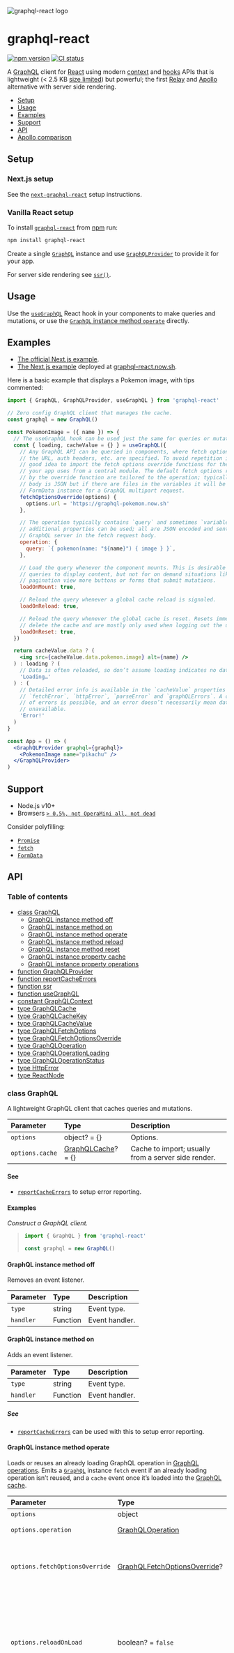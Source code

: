 ![graphql-react logo](https://cdn.jsdelivr.net/gh/jaydenseric/graphql-react@0.1.0/graphql-react-logo.svg)

# graphql-react

[![npm version](https://badgen.net/npm/v/graphql-react)](https://npm.im/graphql-react) [![CI status](https://github.com/jaydenseric/graphql-react/workflows/CI/badge.svg)](https://github.com/jaydenseric/graphql-react/actions)

A [GraphQL](https://graphql.org) client for [React](https://reactjs.org) using modern [context](https://reactjs.org/docs/context) and [hooks](https://reactjs.org/docs/hooks-intro) APIs that is lightweight (&lt; 2.5 KB [size limited](https://github.com/ai/size-limit)) but powerful; the first [Relay](https://facebook.github.io/relay) and [Apollo](https://apollographql.com/docs/react) alternative with server side rendering.

- [Setup](#setup)
- [Usage](#usage)
- [Examples](#examples)
- [Support](#support)
- [API](#api)
- [Apollo comparison](#apollo-comparison)

## Setup

### Next.js setup

See the [`next-graphql-react`](https://npm.im/next-graphql-react) setup instructions.

### Vanilla React setup

To install [`graphql-react`](https://npm.im/graphql-react) from [npm](https://npmjs.com) run:

```sh
npm install graphql-react
```

Create a single [`GraphQL`](#class-graphql) instance and use [`GraphQLProvider`](#function-graphqlprovider) to provide it for your app.

For server side rendering see [`ssr()`](#function-ssr).

## Usage

Use the [`useGraphQL`](#function-usegraphql) React hook in your components to make queries and mutations, or use the [`GraphQL` instance method `operate`](#graphql-instance-method-operate) directly.

## Examples

- [The official Next.js example](https://github.com/zeit/next.js/tree/canary/examples/with-graphql-react).
- [The Next.js example](https://github.com/jaydenseric/graphql-react-examples) deployed at [graphql-react.now.sh](https://graphql-react.now.sh).

Here is a basic example that displays a Pokemon image, with tips commented:

```jsx
import { GraphQL, GraphQLProvider, useGraphQL } from 'graphql-react'

// Zero config GraphQL client that manages the cache.
const graphql = new GraphQL()

const PokemonImage = ({ name }) => {
  // The useGraphQL hook can be used just the same for queries or mutations.
  const { loading, cacheValue = {} } = useGraphQL({
    // Any GraphQL API can be queried in components, where fetch options for
    // the URL, auth headers, etc. are specified. To avoid repetition it’s a
    // good idea to import the fetch options override functions for the APIs
    // your app uses from a central module. The default fetch options received
    // by the override function are tailored to the operation; typically the
    // body is JSON but if there are files in the variables it will be a
    // FormData instance for a GraphQL multipart request.
    fetchOptionsOverride(options) {
      options.url = 'https://graphql-pokemon.now.sh'
    },

    // The operation typically contains `query` and sometimes `variables`, but
    // additional properties can be used; all are JSON encoded and sent to the
    // GraphQL server in the fetch request body.
    operation: {
      query: `{ pokemon(name: "${name}") { image } }`,
    },

    // Load the query whenever the component mounts. This is desirable for
    // queries to display content, but not for on demand situations like
    // pagination view more buttons or forms that submit mutations.
    loadOnMount: true,

    // Reload the query whenever a global cache reload is signaled.
    loadOnReload: true,

    // Reload the query whenever the global cache is reset. Resets immediately
    // delete the cache and are mostly only used when logging out the user.
    loadOnReset: true,
  })

  return cacheValue.data ? (
    <img src={cacheValue.data.pokemon.image} alt={name} />
  ) : loading ? (
    // Data is often reloaded, so don’t assume loading indicates no data.
    'Loading…'
  ) : (
    // Detailed error info is available in the `cacheValue` properties
    // `fetchError`, `httpError`, `parseError` and `graphQLErrors`. A combination
    // of errors is possible, and an error doesn’t necessarily mean data is
    // unavailable.
    'Error!'
  )
}

const App = () => (
  <GraphQLProvider graphql={graphql}>
    <PokemonImage name="pikachu" />
  </GraphQLProvider>
)
```

## Support

- Node.js v10+
- Browsers [`> 0.5%, not OperaMini all, not dead`](https://browserl.ist/?q=%3E+0.5%25%2C+not+OperaMini+all%2C+not+dead)

Consider polyfilling:

- [`Promise`](https://developer.mozilla.org/docs/Web/JavaScript/Reference/Global_Objects/Promise)
- [`fetch`](https://developer.mozilla.org/docs/Web/API/Fetch_API)
- [`FormData`](https://developer.mozilla.org/docs/Web/API/FormData)

## API

### Table of contents

- [class GraphQL](#class-graphql)
  - [GraphQL instance method off](#graphql-instance-method-off)
  - [GraphQL instance method on](#graphql-instance-method-on)
  - [GraphQL instance method operate](#graphql-instance-method-operate)
  - [GraphQL instance method reload](#graphql-instance-method-reload)
  - [GraphQL instance method reset](#graphql-instance-method-reset)
  - [GraphQL instance property cache](#graphql-instance-property-cache)
  - [GraphQL instance property operations](#graphql-instance-property-operations)
- [function GraphQLProvider](#function-graphqlprovider)
- [function reportCacheErrors](#function-reportcacheerrors)
- [function ssr](#function-ssr)
- [function useGraphQL](#function-usegraphql)
- [constant GraphQLContext](#constant-graphqlcontext)
- [type GraphQLCache](#type-graphqlcache)
- [type GraphQLCacheKey](#type-graphqlcachekey)
- [type GraphQLCacheValue](#type-graphqlcachevalue)
- [type GraphQLFetchOptions](#type-graphqlfetchoptions)
- [type GraphQLFetchOptionsOverride](#type-graphqlfetchoptionsoverride)
- [type GraphQLOperation](#type-graphqloperation)
- [type GraphQLOperationLoading](#type-graphqloperationloading)
- [type GraphQLOperationStatus](#type-graphqloperationstatus)
- [type HttpError](#type-httperror)
- [type ReactNode](#type-reactnode)

### class GraphQL

A lightweight GraphQL client that caches queries and mutations.

| Parameter | Type | Description |
| :-- | :-- | :-- |
| `options` | object? = {} | Options. |
| `options.cache` | [GraphQLCache](#type-graphqlcache)? = {} | Cache to import; usually from a server side render. |

#### See

- [`reportCacheErrors`](#function-reportcacheerrors) to setup error reporting.

#### Examples

_Construct a GraphQL client._

> ```js
> import { GraphQL } from 'graphql-react'
>
> const graphql = new GraphQL()
> ```

#### GraphQL instance method off

Removes an event listener.

| Parameter | Type     | Description    |
| :-------- | :------- | :------------- |
| `type`    | string   | Event type.    |
| `handler` | Function | Event handler. |

#### GraphQL instance method on

Adds an event listener.

| Parameter | Type     | Description    |
| :-------- | :------- | :------------- |
| `type`    | string   | Event type.    |
| `handler` | Function | Event handler. |

##### See

- [`reportCacheErrors`](#function-reportcacheerrors) can be used with this to setup error reporting.

#### GraphQL instance method operate

Loads or reuses an already loading GraphQL operation in [GraphQL operations](#graphql-instance-property-operations). Emits a [`GraphQL`](#class-graphql) instance `fetch` event if an already loading operation isn’t reused, and a `cache` event once it’s loaded into the [GraphQL cache](#graphql-instance-property-cache).

| Parameter | Type | Description |
| :-- | :-- | :-- |
| `options` | object | Options. |
| `options.operation` | [GraphQLOperation](#type-graphqloperation) | GraphQL operation. |
| `options.fetchOptionsOverride` | [GraphQLFetchOptionsOverride](#type-graphqlfetchoptionsoverride)? | Overrides default GraphQL operation [`fetch` options](#type-graphqlfetchoptions). |
| `options.reloadOnLoad` | boolean? = `false` | Should a [GraphQL reload](#graphql-instance-method-reload) happen after the operation loads, excluding the loaded operation cache. |
| `options.resetOnLoad` | boolean? = `false` | Should a [GraphQL reset](#graphql-instance-method-reset) happen after the operation loads, excluding the loaded operation cache. |

**Returns:** [GraphQLOperationLoading](#type-graphqloperationloading) — Loading GraphQL operation details.

#### GraphQL instance method reload

Signals that [GraphQL cache](#graphql-instance-property-cache) subscribers such as the [`useGraphQL`](#function-usegraphql) React hook should reload their GraphQL operation. Emits a [`GraphQL`](#class-graphql) instance `reload` event.

| Parameter | Type | Description |
| :-- | :-- | :-- |
| `exceptCacheKey` | [GraphQLCacheKey](#type-graphqlcachekey)? | A [GraphQL cache](#graphql-instance-property-cache) [key](#type-graphqlcachekey) for cache to exempt from reloading. |

##### Examples

_Reloading the [GraphQL cache](#graphql-instance-property-cache)._

> ```js
> graphql.reload()
> ```

#### GraphQL instance method reset

Resets the [GraphQL cache](#graphql-instance-property-cache), useful when a user logs out. Emits a [`GraphQL`](#class-graphql) instance `reset` event.

| Parameter | Type | Description |
| :-- | :-- | :-- |
| `exceptCacheKey` | [GraphQLCacheKey](#type-graphqlcachekey)? | A [GraphQL cache](#graphql-instance-property-cache) [key](#type-graphqlcachekey) for cache to exempt from deletion. Useful for resetting cache after a mutation, preserving the mutation cache. |

##### Examples

_Resetting the [GraphQL cache](#graphql-instance-property-cache)._

> ```js
> graphql.reset()
> ```

#### GraphQL instance property cache

Cache of loaded GraphQL operations. You probably don’t need to interact with this unless you’re implementing a server side rendering framework.

**Type:** [GraphQLCache](#type-graphqlcache)

##### Examples

_Export cache as JSON._

> ```js
> const exportedCache = JSON.stringify(graphql.cache)
> ```

_Example cache JSON._

> ```json
> {
>   "a1bCd2": {
>     "data": {
>       "viewer": {
>         "name": "Jayden Seric"
>       }
>     }
>   }
> }
> ```

#### GraphQL instance property operations

A map of loading GraphQL operations. You probably don’t need to interact with this unless you’re implementing a server side rendering framework.

**Type:** object&lt;[GraphQLCacheKey](#type-graphqlcachekey), Promise&lt;[GraphQLCacheValue](#type-graphqlcachevalue)>>

---

### function GraphQLProvider

A React component that provides a [`GraphQL`](#class-graphql) instance for an app.

| Parameter | Type | Description |
| :-- | :-- | :-- |
| `props` | object | Component props. |
| `props.graphql` | [GraphQL](#class-graphql) | [`GraphQL`](#class-graphql) instance. |
| `props.children` | [ReactNode](#type-reactnode)? | React children. |

**Returns:** [ReactNode](#type-reactnode) — React virtual DOM node.

#### See

- [`GraphQLContext`](#constant-graphqlcontext) is provided via this component.
- [`useGraphQL`](#function-usegraphql) React hook requires this component to be an ancestor to work.

#### Examples

_Provide a [`GraphQL`](#class-graphql) instance for an app._

> ```jsx
> import { GraphQL, GraphQLProvider } from 'graphql-react'
>
> const graphql = new GraphQL()
>
> const App = ({ children }) => (
>   <GraphQLProvider graphql={graphql}>{children}</GraphQLProvider>
> )
> ```

---

### function reportCacheErrors

A [`GraphQL`](#class-graphql) `cache` event handler that reports [`fetch`](https://developer.mozilla.org/docs/Web/API/Fetch_API), HTTP, parse and GraphQL errors via `console.log()`. In a browser environment the grouped error details are expandable.

| Parameter | Type | Description |
| :-- | :-- | :-- |
| `data` | object | [`GraphQL`](#class-graphql) `cache` event data. |
| `data.cacheKey` | [GraphQLCacheKey](#type-graphqlcachekey) | [GraphQL cache](#graphql-instance-property-cache) [key](#type-graphqlcachekey). |
| `data.cacheValue` | [GraphQLCacheKey](#type-graphqlcachekey) | [GraphQL cache](#graphql-instance-property-cache) [value](#type-graphqlcachevalue). |

#### Examples

_[`GraphQL`](#class-graphql) initialized to report cache errors._

> ```js
> import { GraphQL, reportCacheErrors } from 'graphql-react'
>
> const graphql = new GraphQL()
> graphql.on('cache', reportCacheErrors)
> ```

---

### function ssr

Asynchronously server side renders a [React node](#type-reactnode), preloading all GraphQL queries set to `loadOnMount`. After resolving, cache can be exported from the [`GraphQL` instance property `cache`](#graphql-instance-property-cache) for serialization (usually to JSON) and transport to the client for hydration via the [`GraphQL` constructor parameter `options.cache`](#class-graphql).

Be sure to globally polyfill [`fetch`](https://developer.mozilla.org/docs/Web/API/Fetch_API).

| Parameter | Type | Description |
| :-- | :-- | :-- |
| `graphql` | [GraphQL](#class-graphql) | [`GraphQL`](#class-graphql) instance. |
| `node` | [ReactNode](#type-reactnode) | React virtual DOM node. |
| `render` | Function? = ReactDOMServer.renderToStaticMarkup | Synchronous React server side render function, defaulting to [`ReactDOMServer.renderToStaticMarkup`](https://reactjs.org/docs/react-dom-server.html#rendertostaticmarkup) as it is more efficient than [`ReactDOMServer.renderToString`](https://reactjs.org/docs/react-dom-server.html#rendertostring). |

**Returns:** Promise&lt;string> — Promise resolving the rendered HTML string.

#### See

- [`ReactDOMServer` docs](https://reactjs.org/docs/react-dom-server).
- [`next-graphql-react`](https://npm.im/next-graphql-react) to use this API in a [Next.js](https://nextjs.org) project.

#### Examples

_SSR function that resolves a HTML string and cache JSON for client hydration._

> ```jsx
> import { GraphQL, GraphQLProvider } from 'graphql-react'
> import { ssr } from 'graphql-react/server'
> import ReactDOMServer from 'react-dom/server'
> import { App } from './components'
>
> async function render() {
>   const graphql = new GraphQL()
>   const page = (
>     <GraphQLProvider graphql={graphql}>
>       <App />
>     </GraphQLProvider>
>   )
>   const html = await ssr(graphql, page, ReactDOMServer.renderToString)
>   const cache = JSON.stringify(graphql.cache)
>   return { html, cache }
> }
> ```

_SSR function that resolves a HTML string suitable for a static page._

> ```jsx
> import { GraphQL, GraphQLProvider } from 'graphql-react'
> import { ssr } from 'graphql-react/server'
> import { App } from './components'
>
> function render() {
>   const graphql = new GraphQL()
>   const page = (
>     <GraphQLProvider graphql={graphql}>
>       <App />
>     </GraphQLProvider>
>   )
>   return ssr(graphql, page)
> }
> ```

---

### function useGraphQL

A [React hook](https://reactjs.org/docs/hooks-intro) to manage a GraphQL operation in a component.

| Parameter | Type | Description |
| :-- | :-- | :-- |
| `options` | object | Options. |
| `options.fetchOptionsOverride` | [GraphQLFetchOptionsOverride](#type-graphqlfetchoptionsoverride)? | Overrides default [`fetch` options](#type-graphqlfetchoptions) for the GraphQL operation. |
| `options.loadOnMount` | boolean? = `false` | Should the operation load when the component mounts. |
| `options.loadOnReload` | boolean? = `false` | Should the operation load when the [`GraphQL`](#class-graphql) `reload` event fires and there is a [GraphQL cache](#graphql-instance-property-cache) [value](#type-graphqlcachevalue) to reload, but only if the operation was not the one that caused the reload. |
| `options.loadOnReset` | boolean? = `false` | Should the operation load when the [`GraphQL`](#class-graphql) `reset` event fires and the [GraphQL cache](#graphql-instance-property-cache) [value](#type-graphqlcachevalue) is deleted, but only if the operation was not the one that caused the reset. |
| `options.reloadOnLoad` | boolean? = `false` | Should a [GraphQL reload](#graphql-instance-method-reload) happen after the operation loads, excluding the loaded operation cache. |
| `options.resetOnLoad` | boolean? = `false` | Should a [GraphQL reset](#graphql-instance-method-reset) happen after the operation loads, excluding the loaded operation cache. |
| `options.operation` | [GraphQLOperation](#type-graphqloperation) | GraphQL operation. |

**Returns:** [GraphQLOperationStatus](#type-graphqloperationstatus) — GraphQL operation status.

#### See

- [`GraphQLContext`](#constant-graphqlcontext) is required for this hook to work.

#### Examples

_A component that displays a Pokémon image._

> ```jsx
> import { useGraphQL } from 'graphql-react'
>
> const PokemonImage = ({ name }) => {
>   const { loading, cacheValue = {} } = useGraphQL({
>     fetchOptionsOverride(options) {
>       options.url = 'https://graphql-pokemon.now.sh'
>     },
>     operation: {
>       query: `{ pokemon(name: "${name}") { image } }`,
>     },
>     loadOnMount: true,
>     loadOnReload: true,
>     loadOnReset: true,
>   })
>
>   return cacheValue.data ? (
>     <img src={cacheValue.data.pokemon.image} alt={name} />
>   ) : loading ? (
>     'Loading…'
>   ) : (
>     'Error!'
>   )
> }
> ```

_Options guide for common situations._

> | Situation | `loadOnMount` | `loadOnReload` | `loadOnReset` | `reloadOnLoad` | `resetOnLoad` |
> | :-- | :-: | :-: | :-: | :-: | :-: |
> | Profile query | ✔️ | ✔️ | ✔️ |  |  |
> | Login mutation |  |  |  |  | ✔️ |
> | Logout mutation |  |  |  |  | ✔️ |
> | Change password mutation |  |  |  |  |  |
> | Change name mutation |  |  |  | ✔️ |  |
> | Like a post mutation |  |  |  | ✔️ |  |

---

### constant GraphQLContext

[React context object](https://reactjs.org/docs/context#api) for a [`GraphQL`](#class-graphql) instance.

**Type:** object

| Property | Type | Description |
| :-- | :-- | :-- |
| `Provider` | Function | [React context provider component](https://reactjs.org/docs/context#contextprovider). |
| `Consumer` | Function | [React context consumer component](https://reactjs.org/docs/context#contextconsumer). |

#### See

- [`GraphQLProvider`](#function-graphqlprovider) is used to provide this context.
- [`useGraphQL`](#function-usegraphql) React hook requires an ancestor [`GraphQLContext`](#constant-graphqlcontext) `Provider` to work.

#### Examples

_A button component that resets the [GraphQL cache](#graphql-instance-property-cache)._

> ```jsx
> import React from 'react'
> import { GraphQLContext } from 'graphql-react'
>
> const ResetCacheButton = () => {
>   const graphql = React.useContext(GraphQLContext)
>   return <button onClick={graphql.reset}>Reset cache</button>
> }
> ```

---

### type GraphQLCache

A [GraphQL cache](#graphql-instance-property-cache) map of GraphQL operation results.

**Type:** object&lt;[GraphQLCacheKey](#type-graphqlcachekey), [GraphQLCacheValue](#type-graphqlcachevalue)>

#### See

- [`GraphQL`](#class-graphql) constructor accepts this type in `options.cache`.
- [`GraphQL` instance property `cache`](#graphql-instance-property-cache) is this type.

---

### type GraphQLCacheKey

A [GraphQL cache](#type-graphqlcache) key, derived from a hash of the [`fetch` options](#type-graphqlfetchoptions) of the GraphQL operation that populated the [value](#type-graphqlcachevalue).

**Type:** string

---

### type GraphQLCacheValue

JSON serializable GraphQL operation result that includes errors and data.

**Type:** object

| Property | Type | Description |
| :-- | :-- | :-- |
| `fetchError` | string? | `fetch` error message. |
| `httpError` | [HttpError](#type-httperror)? | `fetch` response HTTP error. |
| `parseError` | string? | Parse error message. |
| `graphQLErrors` | Array&lt;object>? | GraphQL response errors. |
| `data` | object? | GraphQL response data. |

---

### type GraphQLFetchOptions

GraphQL API URL and [polyfillable `fetch` options](https://github.github.io/fetch/#options). The `url` property gets extracted and the rest are used as [`fetch`](https://developer.mozilla.org/docs/Web/API/Fetch_API) options.

**Type:** object

| Property      | Type               | Description                      |
| :------------ | :----------------- | :------------------------------- |
| `url`         | string             | GraphQL API URL.                 |
| `body`        | string \| FormData | HTTP request body.               |
| `headers`     | object             | HTTP request headers.            |
| `credentials` | string?            | Authentication credentials mode. |

#### See

- [`GraphQLFetchOptionsOverride` functions](#type-graphqlfetchoptionsoverride) accept this type.

---

### type GraphQLFetchOptionsOverride

Overrides default [GraphQL `fetch` options](#type-graphqlfetchoptions). Mutate the provided options object; there is no need to return it.

**Type:** Function

| Parameter | Type | Description |
| :-- | :-- | :-- |
| `options` | [GraphQLFetchOptions](#type-graphqlfetchoptions) | [GraphQL `fetch` options](#type-graphqlfetchoptions) tailored to the [GraphQL operation](#type-graphqloperation), e.g. if there are files to upload `options.body` will be a [`FormData`](https://developer.mozilla.org/docs/Web/API/FormData) instance conforming to the [GraphQL multipart request spec](https://github.com/jaydenseric/graphql-multipart-request-spec). |

#### See

- [`GraphQL` instance method `operate`](#graphql-instance-method-operate) accepts this type in `options.fetchOptionsOverride`.
- [`useGraphQL`](#function-usegraphql) React hook accepts this type in `options.fetchOptionsOverride`.

#### Examples

_Setting [GraphQL `fetch` options](#type-graphqlfetchoptions) for an imaginary API._

> ```js
> ;(options) => {
>   options.url = 'https://api.example.com/graphql'
>   options.credentials = 'include'
> }
> ```

---

### type GraphQLOperation

A GraphQL operation. Additional properties may be used; all are sent to the GraphQL server.

**Type:** object

| Property    | Type   | Description                    |
| :---------- | :----- | :----------------------------- |
| `query`     | string | GraphQL queries/mutations.     |
| `variables` | object | Variables used in the `query`. |

#### See

- [`GraphQL` instance method `operate`](#graphql-instance-method-operate) accepts this type in `options.operation`.
- [`useGraphQL`](#function-usegraphql) React hook accepts this type in `options.operation`.

---

### type GraphQLOperationLoading

A loading GraphQL operation.

**Type:** object

| Property | Type | Description |
| :-- | :-- | :-- |
| `cacheKey` | [GraphQLCacheKey](#type-graphqlcachekey) | [GraphQL cache](#graphql-instance-property-cache) [key](#type-graphqlcachekey). |
| `cacheValue` | [GraphQLCacheValue](#type-graphqlcachevalue)? | [GraphQL cache](#type-graphqlcache) [value](#type-graphqlcachevalue) from the last identical query. |
| `cacheValuePromise` | Promise&lt;[GraphQLCacheValue](#type-graphqlcachevalue)> | Resolves the loaded [GraphQL cache](#type-graphqlcache) [value](#type-graphqlcachevalue). |

#### See

- [`GraphQL` instance method `operate`](#graphql-instance-method-operate) returns this type.

---

### type GraphQLOperationStatus

The status of a GraphQL operation.

**Type:** object

| Property | Type | Description |
| :-- | :-- | :-- |
| `load` | Function | Loads the GraphQL operation on demand, updating the [GraphQL cache](#graphql-instance-property-cache). |
| `loading` | boolean | Is the GraphQL operation loading. |
| `cacheKey` | [GraphQLCacheKey](#type-graphqlcachekey) | [GraphQL cache](#graphql-instance-property-cache) [key](#type-graphqlcachekey). |
| `cacheValue` | [GraphQLCacheValue](#type-graphqlcachevalue) | [GraphQL cache](#type-graphqlcache) [value](#type-graphqlcachevalue). |

#### See

- [`useGraphQL`](#function-usegraphql) React hook returns this type.

---

### type HttpError

[`fetch`](https://developer.mozilla.org/docs/Web/API/Fetch_API) HTTP error.

**Type:** object

| Property     | Type   | Description       |
| :----------- | :----- | :---------------- |
| `status`     | number | HTTP status code. |
| `statusText` | string | HTTP status text. |

---

### type ReactNode

A React virtual DOM node; anything that can be rendered.

**Type:** `undefined` | `null` | boolean | number | string | React.Element | Array&lt;[ReactNode](#type-reactnode)>

## Apollo comparison

### Bundle impact

#### graphql-react

A &lt; 2.5 KB bundle impact is guaranteed by [Size Limit](https://github.com/ai/size-limit) tests. The impact is smaller than the bundle size badge suggests as the internal [`object-assign`](https://npm.im/object-assign) dependency is shared with [`react`](https://npm.im/react).

| Dependency | Install size | Bundle size |
| --- | --- | --- |
| [`graphql-react`](https://npm.im/graphql-react) | [![graphql-react install size](https://badgen.net/packagephobia/install/graphql-react)](https://packagephobia.now.sh/result?p=graphql-react) | [![graphql-react minzipped size](https://badgen.net/bundlephobia/minzip/graphql-react)](https://bundlephobia.com/result?p=graphql-react) |

[Tree shaking](https://developer.mozilla.org/docs/Glossary/Tree_shaking) bundlers will eliminate unused exports (perhaps [`reportCacheErrors`](#function-reportcacheerrors)).

#### Apollo

Several dependencies must be installed for a minimal Apollo project.

| Dependency | Install size | Bundle size |
| --- | --- | --- |
| [`apollo-boost`](https://npm.im/apollo-boost) | [![apollo-boost install size](https://badgen.net/packagephobia/install/apollo-boost)](https://packagephobia.now.sh/result?p=apollo-boost) | [![apollo-boost minzipped size](https://badgen.net/bundlephobia/minzip/apollo-boost)](https://bundlephobia.com/result?p=apollo-boost) |
| [`@apollo/react-hooks`](https://npm.im/@apollo/react-hooks) | [![@apollo/react-hooks install size](https://badgen.net/packagephobia/install/@apollo/react-hooks)](https://packagephobia.now.sh/result?p=@apollo/react-hooks) | [![@apollo/react-hooks minzipped size](https://badgen.net/bundlephobia/minzip/@apollo/react-hooks)](https://bundlephobia.com/result?p=@apollo/react-hooks) |
| [`graphql`](https://npm.im/graphql) | [![graphql install size](https://badgen.net/packagephobia/install/graphql)](https://packagephobia.now.sh/result?p=graphql) | [![graphql minzipped size](https://badgen.net/bundlephobia/minzip/graphql)](https://bundlephobia.com/result?p=graphql) |

[Tree shaking](https://developer.mozilla.org/docs/Glossary/Tree_shaking) bundlers will eliminate unused [`graphql`](https://npm.im/graphql) exports.

In addition, [fragment matcher](https://www.apollographql.com/docs/react/advanced/fragments#fragment-matcher) config impacts bundle size relative to the number and complexity of schema unions and interfaces; see [**_Cache strategy_**](#cache-strategy).

### Native ESM

#### graphql-react

Supports native ESM via `.mjs` files for Node.js in [`--experimental-modules`](https://nodejs.org/api/esm.html#esm_enabling) mode and [tree shaking](https://developer.mozilla.org/docs/Glossary/Tree_shaking) bundlers like [webpack](https://webpack.js.org). For legacy environments CJS is provided via `.js` files.

#### Apollo

No support for native ESM, although they do provide faux ESM via package `module` fields for [tree shaking](https://developer.mozilla.org/docs/Glossary/Tree_shaking) bundlers like [webpack](https://webpack.js.org).

### Writing queries

#### graphql-react

Uses template strings:

```js
const QUERY = /* GraphQL */ `
  {
    viewer {
      id
    }
  }
`
```

The optional `/* GraphQL */` comment signals the syntax for highlighters and linters.

#### Apollo

Uses template strings tagged with `gql` from [`graphql-tag`](https://npm.im/graphql-tag):

```js
import gql from 'graphql-tag'

const QUERY = gql`
  {
    viewer {
      id
    }
  }
`
```

### Cache strategy

#### graphql-react

The [`GraphQL`](#class-graphql) client has no GraphQL API specific config; [`fetch`](https://developer.mozilla.org/docs/Web/API/Fetch_API) options are determined on demand at the component level. Multiple GraphQL APIs can be queried!

GraphQL operations are cached under hashes of their [`fetch`](https://developer.mozilla.org/docs/Web/API/Fetch_API) options. Multiple operations with the same hash share the same loading status and cache value.

[`fetch`](https://developer.mozilla.org/docs/Web/API/Fetch_API), HTTP, parse and GraphQL errors can be cached, and therefore server side rendered and transported to the client for hydration and initial render.

#### Apollo

Apollo Client is configured for one GraphQL API per app.

GraphQL operation data is deconstructed based upon `id` and `__typename` fields into a “[normalized](https://apollographql.com/docs/react/advanced/caching#normalization)” cache. These fields must be queried even if they aren’t used in components.

[Errors aren’t cached](https://github.com/apollographql/apollo-client/issues/3897#issuecomment-432982170), and therefore can’t be server side rendered and transported to the client for hydration and initial render.

Apollo Client must be configured with schema knowledge extracted at build time for a “[fragment matcher](https://apollographql.com/docs/react/advanced/fragments#fragment-matcher)” to cache fragments on unions and interfaces properly. It’s challenging to reconfigure and redeploy clients whenever the GraphQL schema updates. Also, the config increases the client bundle size; see [**_Bundle impact_**](#bundle-impact).

### Stale cache

#### graphql-react

Typically, cache is refreshed for mounting components.

GraphQL operations can optionally refresh all cache except their own fresh cache; handy for mutations.

#### Apollo

Typically, cache isn’t refreshed for mounting components.

GraphQL mutations only update the cache with the contents of their payload. The prescribed approach is to try to manually update other normalized cache after mutations using complicated and often buggy APIs. Resetting all cache is possible, but it also wipes the result of the last operation.

### File uploads

#### graphql-react

Supports file uploads out of the box, compliant with the [GraphQL multipart request spec](https://github.com/jaydenseric/graphql-multipart-request-spec) (authored by [@jaydenseric](https://github.com/jaydenseric)) which is supported by popular GraphQL servers including [Apollo Server](https://apollographql.com/docs/apollo-server). File input values can be used as query or mutation arguments.

#### Apollo

Supports file uploads if you drop [`apollo-boost`](https://npm.im/apollo-boost) and manually setup Apollo Client with [`apollo-upload-client`](https://npm.im/apollo-upload-client) (also by [@jaydenseric](https://github.com/jaydenseric)).

### Subscriptions

#### graphql-react

Not supported yet.

#### Apollo

Supported.

### TypeScript

#### graphql-react

Written in ECMAScript; no types are exported.

#### Apollo

Written in TypeScript; types are exported.

### Next.js integration

#### graphql-react

Has [an official example](https://github.com/zeit/next.js/tree/canary/examples/with-graphql-react) using [`next-graphql-react`](https://npm.im/next-graphql-react), which provides easy to install custom [`App`](https://nextjs.org/docs/#custom-app) and [config](https://nextjs.org/docs/#custom-configuration) decorators to enable server side rendered GraphQL queries.

Also has [more detailed examples](https://github.com/jaydenseric/graphql-react-examples), deployed at [graphql-react.now.sh](https://graphql-react.now.sh).

#### Apollo

Has [an official example](https://github.com/zeit/next.js/tree/canary/examples/with-apollo), but it consists of over 100 lines of complicated copy-paste boilerplate code across multiple files.
